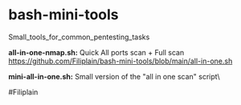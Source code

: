 # bash-mini-tools

Small_tools_for_common_pentesting_tasks

**all-in-one-nmap.sh:** Quick All ports scan + Full scan\
https://github.com/Filiplain/bash-mini-tools/blob/main/all-in-one.sh

**mini-all-in-one.sh:** Small version of the "all in one scan" script\


#Filiplain
